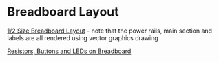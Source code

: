 # Breadboard Layout

[1/2 Size Breadboard Layout](https://editor.p5js.org/dmccreary/sketches/gZCJQoLdf) - note that the power rails, main section and labels are all rendered using vector graphics drawing

[Resistors, Buttons and LEDs on Breadboard](https://editor.p5js.org/dmccreary/sketches/6BlWx729A)